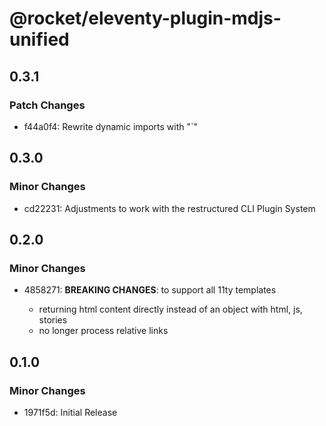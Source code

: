 # @rocket/eleventy-plugin-mdjs-unified

## 0.3.1

### Patch Changes

- f44a0f4: Rewrite dynamic imports with "`"

## 0.3.0

### Minor Changes

- cd22231: Adjustments to work with the restructured CLI Plugin System

## 0.2.0

### Minor Changes

- 4858271: **BREAKING CHANGES**: to support all 11ty templates

  - returning html content directly instead of an object with html, js, stories
  - no longer process relative links

## 0.1.0

### Minor Changes

- 1971f5d: Initial Release
